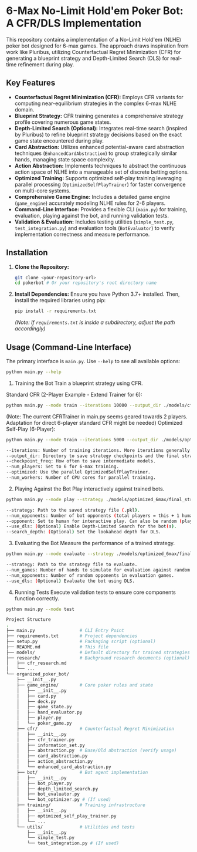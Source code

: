 # 6-Max No-Limit Hold'em Poker Bot: A CFR/DLS Implementation

This repository contains a implementation of a No-Limit Hold'em (NLHE) poker bot designed for 6-max games. The approach draws inspiration from work like Pluribus, utilizing Counterfactual Regret Minimization (CFR) for generating a blueprint strategy and Depth-Limited Search (DLS) for real-time refinement during play.

## Key Features

*   **Counterfactual Regret Minimization (CFR):** Employs CFR variants for computing near-equilibrium strategies in the complex 6-max NLHE domain.
*   **Blueprint Strategy:** CFR training generates a comprehensive strategy profile covering numerous game states.
*   **Depth-Limited Search (Optional):** Integrates real-time search (inspired by Pluribus) to refine blueprint strategy decisions based on the exact game state encountered during play.
*   **Card Abstraction:** Utilizes enhanced potential-aware card abstraction techniques (`EnhancedCardAbstraction`) to group strategically similar hands, managing state space complexity.
*   **Action Abstraction:** Implements techniques to abstract the continuous action space of NLHE into a manageable set of discrete betting options.
*   **Optimized Training:** Supports optimized self-play training leveraging parallel processing (`OptimizedSelfPlayTrainer`) for faster convergence on multi-core systems.
*   **Comprehensive Game Engine:** Includes a detailed game engine (`game_engine`) accurately modeling NLHE rules for 2-6 players.
*   **Command-Line Interface:** Provides a flexible CLI (`main.py`) for training, evaluation, playing against the bot, and running validation tests.
*   **Validation & Evaluation:** Includes testing utilities (`simple_test.py`, `test_integration.py`) and evaluation tools (`BotEvaluator`) to verify implementation correctness and measure performance.

## Installation

1.  **Clone the Repository:**
    ```bash
    git clone <your-repository-url>
    cd pokerbot # Or your repository's root directory name
    ```
2.  **Install Dependencies:** Ensure you have Python 3.7+ installed. Then, install the required libraries using pip:
    ```bash
    pip install -r requirements.txt
    ```
    *(Note: If `requirements.txt` is inside a subdirectory, adjust the path accordingly)*

## Usage (Command-Line Interface)

The primary interface is `main.py`. Use `--help` to see all available options:

```bash
python main.py --help
```

1. Training the Bot
Train a blueprint strategy using CFR.

Standard CFR (2-Player Example - Extend Trainer for 6):
```bash
python main.py --mode train --iterations 10000 --output_dir ./models/cfr_blueprint --checkpoint_freq 1000 --num_players 2
```
(Note: The current CFRTrainer in main.py seems geared towards 2 players. Adaptation for direct 6-player standard CFR might be needed)
Optimized Self-Play (6-Player):
```bash
python main.py --mode train --iterations 5000 --output_dir ./models/optimized_6max --checkpoint_freq 500 --num_players 6 --optimized --num_workers 4
```
```bash
--iterations: Number of training iterations. More iterations generally yield stronger strategies but require more time.
--output_dir: Directory to save strategy checkpoints and the final strategy (final_strategy.pkl).
--checkpoint_freq: How often to save intermediate models.
--num_players: Set to 6 for 6-max training.
--optimized: Use the parallel OptimizedSelfPlayTrainer.
--num_workers: Number of CPU cores for parallel training.
```

2. Playing Against the Bot
Play interactively against trained bots.
```bash
python main.py --mode play --strategy ./models/optimized_6max/final_strategy.pkl --num_opponents 5 --opponent human --use_dls --search_depth 2
```
```bash
--strategy: Path to the saved strategy file (.pkl).
--num_opponents: Number of bot opponents (total players = this + 1 human).
--opponent: Set to human for interactive play. Can also be random (play vs random bots) or bot (watch bots play each other).
--use_dls: (Optional) Enable Depth-Limited Search for the bot(s).
--search_depth: (Optional) Set the lookahead depth for DLS.
```
3. Evaluating the Bot
Measure the performance of a trained strategy.
```bash
python main.py --mode evaluate --strategy ./models/optimized_6max/final_strategy.pkl --num_games 1000 --num_opponents 5 --use_dls
```
```bash
--strategy: Path to the strategy file to evaluate.
--num_games: Number of hands to simulate for evaluation against random opponents.
--num_opponents: Number of random opponents in evaluation games.
--use_dls: (Optional) Evaluate the bot using DLS.
```
4. Running Tests
Execute validation tests to ensure core components function correctly.
```bash
python main.py --mode test
```
```bash
Project Structure
.
├── main.py                 # CLI Entry Point
├── requirements.txt        # Project dependencies
├── setup.py                # Packaging script (optional)
├── README.md               # This file
├── models/                 # Default directory for trained strategies
├── research/               # Background research documents (optional)
│   ├── cfr_research.md
│   └── ...
└── organized_poker_bot/
    ├── __init__.py
    ├── game_engine/        # Core poker rules and state
    │   ├── __init__.py
    │   ├── card.py
    │   ├── deck.py
    │   ├── game_state.py
    │   ├── hand_evaluator.py
    │   ├── player.py
    │   └── poker_game.py
    ├── cfr/                # Counterfactual Regret Minimization
    │   ├── __init__.py
    │   ├── cfr_trainer.py
    │   ├── information_set.py
    │   ├── abstraction.py  # Base/Old abstraction (verify usage)
    │   ├── card_abstraction.py
    │   ├── action_abstraction.py
    │   └── enhanced_card_abstraction.py
    ├── bot/                # Bot agent implementation
    │   ├── __init__.py
    │   ├── bot_player.py
    │   ├── depth_limited_search.py
    │   ├── bot_evaluator.py
    │   └── bot_optimizer.py # (If used)
    ├── training/           # Training infrastructure
    │   ├── __init__.py
    │   ├── optimized_self_play_trainer.py
    │   └── ...
    └── utils/              # Utilities and tests
        ├── __init__.py
        └── simple_test.py
        └── test_integration.py # (If used)
```

